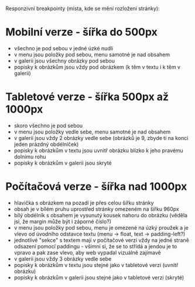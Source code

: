 ﻿Responzivní breakpointy (místa, kde se mění rozložení stránky):

Mobilní verze - šířka do 500px
==============================
- všechno je pod sebou v jedné úzké nudli
- v menu jsou položky pod sebou, menu samotné je nad obsahem
- v galerii jsou všechny obrázky pod sebou
- popisky k obrázkům jsou vždy pod obrázkem (k těm v textu i k těm v galerii)


Tabletové verze - šířka 500px až 1000px
=======================================
- skoro všechno je pod sebou
- v menu jsou položky vedle sebe, menu samotné je nad obsahem
- v galerii jsou vždy 2 obrázky vedle sebe (obrázků je 9, zbyde ti na konci jeden prázdný obdélníček)
- popisky k obrázkům v textu jsou uvnitř obrázku blízko k jeho pravému dolnímu rohu
- popisky k obrázkům v galerii jsou skryté


Počítačová verze - šířka nad 1000px
=======================================
- hlavička s obrázkem na pozadí je přes celou šířku stránky
- obsah je v bílém pruhu uprostřed stránky omezeném na šířku 960px
- bílý obdélník s obsahem je vysunutý kousek nahoru do obrázku (věděla jsi, že margin může být i záporné číslo?)
- v menu jsou položky pod sebou, menu je omezené na úzký proužek a je vlevo od úvodního odstavce textu (menu -> float, text -> padding-left?)
- jednotlivé "sekce" s textem mají v počítačové verzi vždy na jedné straně odsazení pomocí paddingu - všimni si, že se to střídá a jendou je to vpravo a pak zase vlevo, aby web vypadal vizuálně zajímavě
- v galerii jsou vždy 3 obrázky vedle sebe
- popisky k obrázkům v textu jsou stejné jako v tabletové verzi (uvnitř obrázku)
- popisky k obrázkům v galerii jsou stejné jako v tabletové verzi (skryté)

